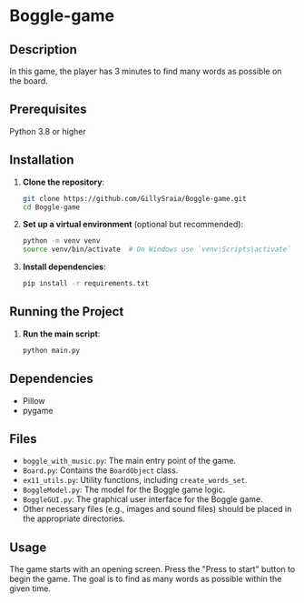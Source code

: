 # Boggle-game

## Description
In this game, the player has 3 minutes to find many words as possible on the board.

## Prerequisites
Python 3.8 or higher

## Installation

1. **Clone the repository**:
    ```bash
    git clone https://github.com/GillySraia/Boggle-game.git
    cd Boggle-game
    ```

2. **Set up a virtual environment** (optional but recommended):
    ```bash
    python -m venv venv
    source venv/bin/activate  # On Windows use `venv\Scripts\activate`
    ```

3. **Install dependencies**:
    ```bash
    pip install -r requirements.txt
    ```

## Running the Project

1. **Run the main script**:
    ```bash
    python main.py
    ```

## Dependencies
- Pillow
- pygame

## Files
- `boggle_with_music.py`: The main entry point of the game.
- `Board.py`: Contains the `BoardObject` class.
- `ex11_utils.py`: Utility functions, including `create_words_set`.
- `BoggleModel.py`: The model for the Boggle game logic.
- `BoggleGUI.py`: The graphical user interface for the Boggle game.
- Other necessary files (e.g., images and sound files) should be placed in the appropriate directories.

## Usage
The game starts with an opening screen. Press the "Press to start" button to begin the game. The goal is to find as many words as possible within the given time.
